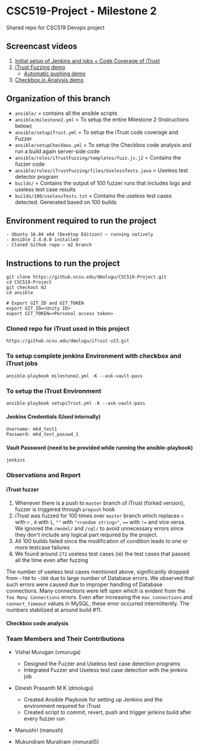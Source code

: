 # CSC519-Project - Milestone 2
Shared repo for CSC519 Devops project

## Screencast videos
1. [Initial setup of Jenkins and jobs + Code Coverage of iTrust](https://youtu.be/VJ59JBodJAw)
2. [iTrust Fuzzing demo](https://youtu.be/RjVnMZLPgZo) 
     - [Automatic pushing demo](https://youtu.be/jZfE_re3Yao)
3. [Checkbox.io Analysis demo]()

## Organization of this branch

- `ansible/` = contains all the ansible scripts
- `ansible/milestone2.yml` = To setup the entire Milestone 2 (Instructions below)
- `ansible/setupiTrust.yml` = To setup the iTrust code coverage and Fuzzer
- `ansible/setupCheckbox.yml` = To setup the Checkbox code analysis and run a build again server-side code
- `ansible/roles/iTrustFuzzing/templates/fuzz.js.j2` = Contains the fuzzer code
- `ansible/roles/iTrustFuzzing/files/UselessTests.java` = Useless test detector program
- `builds/` = Contains the output of 100 fuzzer runs that includes logs and useless test case results
- `builds/100/uselessTests.txt` = Contains the useless test cases detected. Generated based on 100 builds

## Environment required to run the project
    - Ubuntu 16.04 x64 (Desktop Edition) – running natively
    - Ansible 2.4.0.0 installed
    - Cloned Github repo – m2 branch
    
## Instructions to run the project
    git clone https://github.ncsu.edu/dmolugu/CSC519-Project.git
    cd CSC519-Project
    git checkout m2
    cd ansible

    # Export GIT_ID and GIT_TOKEN
    export GIT_ID=<Unity ID>
    export GIT_TOKEN=<Personal access token>

### Cloned repo for iTrust used in this project
    https://github.ncsu.edu/dmolugu/iTrust-v23.git

### To setup complete jenkins Environment with checkbox and iTrust jobs
    ansible-playbook milestone2.yml -K --ask-vault-pass
    
### To setup the iTrust Environment
    ansible-playbook setupiTrust.yml -K --ask-vault-pass

#### Jenkins Credentials (Used internally)
    Username: mkd_test1
    Password: mkd_test_passwd_1

#### Vault Password (need to be provided while running the ansible-playbook)
    jenkins

### Observations and Report

#### iTrust fuzzer

1. Whenever there is a push to `master` branch of iTrust (forked version), fuzzer is triggered through `prepush` hook
2. iTrust was fuzzed for 100 times over `master` branch which replaces `<` with `>` , `0` with `1`, `""` with `"<random string>"`, `==` with `!=` and vice versa. We ignored the `/model/` and `/sql/` to avoid unnecessary errors since they don't include any logical part required by the project.
3. All 100 builds failed since the modification of condition leads to one or more testcase failures
4. We found around `272` useless test cases (ie) the test cases that passed all the time even after fuzzing

The number of useless test cases mentioned above, significantly dropped from `~700` to `~300` due to large number of Database errors. We observed that such errors were caused due to improper handling of Database connections. Many connections were left open which is evident from the `Too Many Connections` errors. Even after increasing the `max_connections` and `connect_timeout` values in MySQL, these error occurred intermittently. The numbers stabilized at around build #11. 

#### Checkbox code analysis



### Team Members and Their Contributions

- Vishal Murugan (vmuruga)
    - Designed the Fuzzer and Useless test case detection programs
    - Integrated Fuzzer and Useless test case detection with the jenkins job

- Dinesh Prasanth M K (dmolugu)
    - Created Ansible Playbook for setting up Jenkins and the environment required for iTrust
    - Created script to commit, revert, push and trigger jenkins build after every fuzzer run

- Manushri (manush)

- Mukundram Muraliram (mmurali5)
